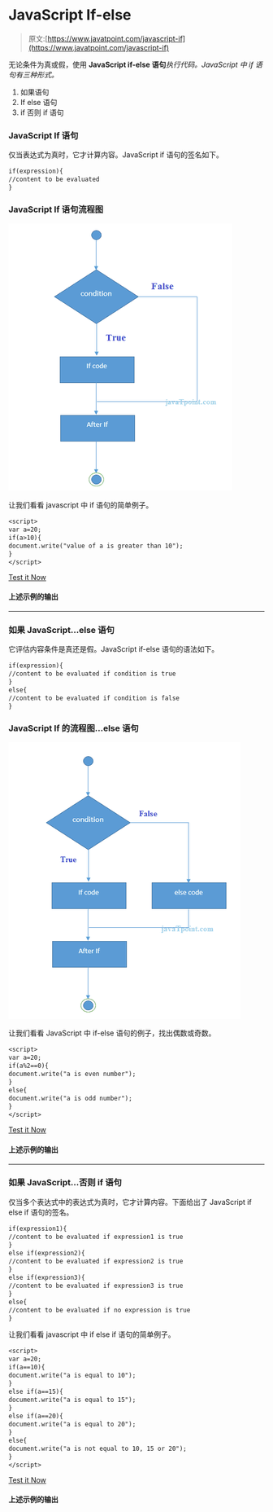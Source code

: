 # JavaScript If-else

> 原文:[https://www.javatpoint.com/javascript-if](https://www.javatpoint.com/javascript-if)

无论条件为真或假，使用 **JavaScript if-else 语句***执行代码。JavaScript 中 if 语句有三种形式。*

1.  如果语句
2.  If else 语句
3.  if 否则 if 语句

### JavaScript If 语句

仅当表达式为真时，它才计算内容。JavaScript if 语句的签名如下。

```
if(expression){
//content to be evaluated
}

```

### JavaScript If 语句流程图

![if statement in javaScript](img/9a2591b2da9698b5020c0f5017fa0434.png)

让我们看看 javascript 中 if 语句的简单例子。

```
<script>
var a=20;
if(a>10){
document.write("value of a is greater than 10");
}
</script>

```

[Test it Now](https://www.javatpoint.com/oprweb/test.jsp?filename=jsif1)

#### 上述示例的输出

* * *

### 如果 JavaScript...else 语句

它评估内容条件是真还是假。JavaScript if-else 语句的语法如下。

```
if(expression){
//content to be evaluated if condition is true
}
else{
//content to be evaluated if condition is false
}

```

### JavaScript If 的流程图...else 语句

![if else statement in javaScript](img/106e39a57c3c6be39b89207f0adc6090.png)

让我们看看 JavaScript 中 if-else 语句的例子，找出偶数或奇数。

```
<script>
var a=20;
if(a%2==0){
document.write("a is even number");
}
else{
document.write("a is odd number");
}
</script>

```

[Test it Now](https://www.javatpoint.com/oprweb/test.jsp?filename=jsif2)

#### 上述示例的输出

* * *

### 如果 JavaScript...否则 if 语句

仅当多个表达式中的表达式为真时，它才计算内容。下面给出了 JavaScript if else if 语句的签名。

```
if(expression1){
//content to be evaluated if expression1 is true
}
else if(expression2){
//content to be evaluated if expression2 is true
}
else if(expression3){
//content to be evaluated if expression3 is true
}
else{
//content to be evaluated if no expression is true
}

```

让我们看看 javascript 中 if else if 语句的简单例子。

```
<script>
var a=20;
if(a==10){
document.write("a is equal to 10");
}
else if(a==15){
document.write("a is equal to 15");
}
else if(a==20){
document.write("a is equal to 20");
}
else{
document.write("a is not equal to 10, 15 or 20");
}
</script>

```

[Test it Now](https://www.javatpoint.com/oprweb/test.jsp?filename=jsif3)

#### 上述示例的输出